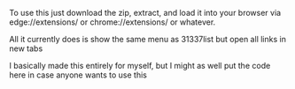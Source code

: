 To use this just download the zip, extract, and load it into your browser via edge://extensions/ or chrome://extensions/ or whatever.

All it currently does is show the same menu as 31337list but open all links in new tabs

I basically made this entirely for myself, but I might as well put the code here in case anyone wants to use this
